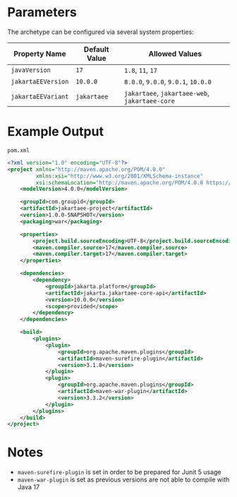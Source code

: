 # Parameters

The archetype can be configured via several system properties:

| Property Name      | Default Value | Allowed Values                                 |
| ------------------ | ------------- | ---------------------------------------------- |
| `javaVersion`      | `17`          | `1.8`, `11`, `17`                              |
| `jakartaEEVersion` | `10.0.0`      | `8.0.0`, `9.0.0`, `9.0.1`, `10.0.0`            |
| `jakartaEEVariant` | `jakartaee`   | `jakartaee`, `jakartaee-web`, `jakartaee-core` |

# Example Output

`pom.xml`
```xml
<?xml version="1.0" encoding="UTF-8"?>
<project xmlns="http://maven.apache.org/POM/4.0.0"
         xmlns:xsi="http://www.w3.org/2001/XMLSchema-instance"
         xsi:schemaLocation="http://maven.apache.org/POM/4.0.0 https://maven.apache.org/xsd/maven-4.0.0.xsd">
    <modelVersion>4.0.0</modelVersion>

    <groupId>com.groupid</groupId>
    <artifactId>jakartaee-project</artifactId>
    <version>1.0.0-SNAPSHOT</version>
    <packaging>war</packaging>

    <properties>
        <project.build.sourceEncoding>UTF-8</project.build.sourceEncoding>
        <maven.compiler.source>17</maven.compiler.source>
        <maven.compiler.target>17</maven.compiler.target>
    </properties>

    <dependencies>
        <dependency>
            <groupId>jakarta.platform</groupId>
            <artifactId>jakarta.jakartaee-core-api</artifactId>
            <version>10.0.0</version>
            <scope>provided</scope>
        </dependency>
    </dependencies>

    <build>
        <plugins>
            <plugin>
                <groupId>org.apache.maven.plugins</groupId>
                <artifactId>maven-surefire-plugin</artifactId>
                <version>3.1.0</version>
            </plugin>
            <plugin>
                <groupId>org.apache.maven.plugins</groupId>
                <artifactId>maven-war-plugin</artifactId>
                <version>3.3.2</version>
            </plugin>
        </plugins>
    </build>
</project>
```

# Notes

* `maven-surefire-plugin` is set in order to be prepared for Junit 5 usage
* `maven-war-plugin` is set as previous versions are not able to compile with Java 17